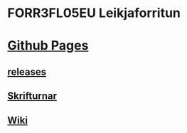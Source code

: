 # FORR3FL05EU Leikjaforritun

# [Github Pages](https://larusarmann.github.io/FORR3FL05EU/)

## [releases](https://github.com/larusarmann/FORR3FL05EU/releases/tag/v1.0.1)

## [Skrifturnar](https://github.com/larusarmann/FORR3FL05EU/wiki/Skrifturnar)

## [Wiki](https://github.com/larusarmann/FORR3FL05EU/wiki)
